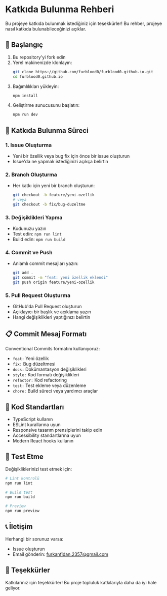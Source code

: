 # Katkıda Bulunma Rehberi

Bu projeye katkıda bulunmak istediğiniz için teşekkürler! Bu rehber, projeye nasıl katkıda bulunabileceğinizi açıklar.

## 🚀 Başlangıç

1. Bu repository'yi fork edin
2. Yerel makinenizde klonlayın:
   ```bash
   git clone https://github.com/furblood0/furblood0.github.io.git
   cd furblood0.github.io
   ```
3. Bağımlılıkları yükleyin:
   ```bash
   npm install
   ```
4. Geliştirme sunucusunu başlatın:
   ```bash
   npm run dev
   ```

## 📝 Katkıda Bulunma Süreci

### 1. Issue Oluşturma
- Yeni bir özellik veya bug fix için önce bir issue oluşturun
- Issue'da ne yapmak istediğinizi açıkça belirtin

### 2. Branch Oluşturma
- Her katkı için yeni bir branch oluşturun:
  ```bash
  git checkout -b feature/yeni-ozellik
  # veya
  git checkout -b fix/bug-duzeltme
  ```

### 3. Değişiklikleri Yapma
- Kodunuzu yazın
- Test edin: `npm run lint`
- Build edin: `npm run build`

### 4. Commit ve Push
- Anlamlı commit mesajları yazın:
  ```bash
  git add .
  git commit -m "feat: yeni özellik eklendi"
  git push origin feature/yeni-ozellik
  ```

### 5. Pull Request Oluşturma
- GitHub'da Pull Request oluşturun
- Açıklayıcı bir başlık ve açıklama yazın
- Hangi değişiklikleri yaptığınızı belirtin

## 📋 Commit Mesaj Formatı

Conventional Commits formatını kullanıyoruz:

- `feat:` Yeni özellik
- `fix:` Bug düzeltmesi
- `docs:` Dokümantasyon değişiklikleri
- `style:` Kod formatı değişiklikleri
- `refactor:` Kod refactoring
- `test:` Test ekleme veya düzenleme
- `chore:` Build süreci veya yardımcı araçlar

## 🎨 Kod Standartları

- TypeScript kullanın
- ESLint kurallarına uyun
- Responsive tasarım prensiplerini takip edin
- Accessibility standartlarına uyun
- Modern React hooks kullanın

## 🧪 Test Etme

Değişikliklerinizi test etmek için:

```bash
# Lint kontrolü
npm run lint

# Build test
npm run build

# Preview
npm run preview
```

## 📞 İletişim

Herhangi bir sorunuz varsa:
- Issue oluşturun
- Email gönderin: furkanfidan.2357@gmail.com

## 🙏 Teşekkürler

Katkılarınız için teşekkürler! Bu proje topluluk katkılarıyla daha da iyi hale geliyor. 